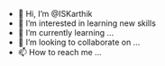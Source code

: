 - 👋 Hi, I’m @ISKarthik
- 👀 I’m interested in learning new skills
- 🌱 I’m currently learning ...
- 💞️ I’m looking to collaborate on ...
- 📫 How to reach me ...

<!---
ISKarthik/ISKarthik is a ✨ special ✨ repository because its `README.md` (this file) appears on your GitHub profile.
You can click the Preview link to take a look at your changes.
--->
